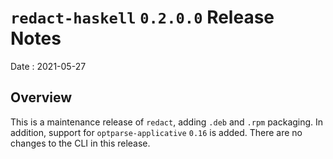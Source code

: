 # `redact-haskell` `0.2.0.0` Release Notes

Date
: 2021-05-27

## Overview

This is a maintenance release of `redact`, adding `.deb` and `.rpm` packaging.
In addition, support for `optparse-applicative` `0.16` is added.  There are no
changes to the CLI in this release.
